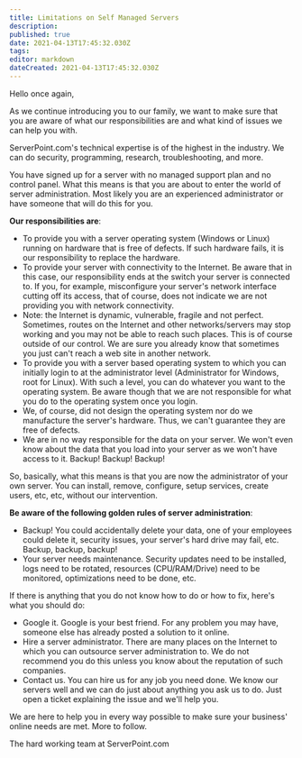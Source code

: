 ```yaml
---
title: Limitations on Self Managed Servers
description: 
published: true
date: 2021-04-13T17:45:32.030Z
tags: 
editor: markdown
dateCreated: 2021-04-13T17:45:32.030Z
---
```


Hello once again,

As we continue introducing you to our family, we want to make sure that you are aware of what our responsibilities are and what kind of issues we can help you with.

ServerPoint.com's technical expertise is of the highest in the industry. We can do security, programming, research, troubleshooting, and more.

You have signed up for a server with no managed support plan and no control panel. What this means is that you are about to enter the world of server administration. Most likely you are an experienced administrator or have someone that will do this for you.

**Our responsibilities are**:

- To provide you with a server operating system (Windows or Linux) running on hardware that is free of defects. If such hardware fails, it is our responsibility to replace the hardware.
- To provide your server with connectivity to the Internet. Be aware that in this case, our responsibility ends at the switch your server is connected to. If you, for example, misconfigure your server's network interface cutting off its access, that of course, does not indicate we are not providing you with network connectivity.
- Note: the Internet is dynamic, vulnerable, fragile and not perfect. Sometimes, routes on the Internet and other networks/servers may stop working and you may not be able to reach such places. This is of course outside of our control. We are sure you already know that sometimes you just can't reach a web site in another network.
- To provide you with a server based operating system to which you can initially login to at the administrator level (Administrator for Windows, root for Linux). With such a level, you can do whatever you want to the operating system. Be aware though that we are not responsible for what you do to the operating system once you login.
- We, of course, did not design the operating system nor do we manufacture the server's hardware. Thus, we can't guarantee they are free of defects.
- We are in no way responsible for the data on your server. We won't even know about the data that you load into your server as we won't have access to it. Backup! Backup! Backup!


So, basically, what this means is that you are now the administrator of your own server. You can install, remove, configure, setup services, create users, etc, etc, without our intervention.

**Be aware of the following golden rules of server administration**:

- Backup! You could accidentally delete your data, one of your employees could delete it, security issues, your server's hard drive may fail, etc. Backup, backup, backup!
- Your server needs maintenance. Security updates need to be installed, logs need to be rotated, resources (CPU/RAM/Drive) need to be monitored, optimizations need to be done, etc.


If there is anything that you do not know how to do or how to fix, here's what you should do:

- Google it. Google is your best friend. For any problem you may have, someone else has already posted a solution to it online.
- Hire a server administrator. There are many places on the Internet to which you can outsource server administration to. We do not recommend you do this unless you know about the reputation of such companies.
- Contact us. You can hire us for any job you need done. We know our servers well and we can do just about anything you ask us to do. Just open a ticket explaining the issue and we'll help you.


We are here to help you in every way possible to make sure your business' online needs are met. More to follow.

The hard working team at ServerPoint.com

